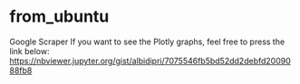 # from_ubuntu
Google Scraper
If you want to see the Plotly graphs, feel free to press the link below:
https://nbviewer.jupyter.org/gist/albidipri/7075546fb5bd52dd2debfd2009088fb8
